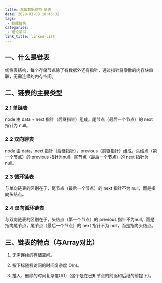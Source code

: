 ```yaml
---
title: 基础数据结构-链表
date: 2020-03-08 18:45:32
tags: 
 - 数据结构 
categories: 
 - 理论学习
link_title: linked-list
---
```

## 一、什么是链表

线性表结构，每个存储节点除了有数据外还有指针，通过指针将零散的内存块串联，无需连续的内存空间。
<!-- more -->
## 二、链表的主要类型

### 2.1 单链表

node 由 data + next 指针（后继指针）组成。尾节点（最后一个节点）的 next 指针为 null。

### 2.2 双向聊表

node 由 data，next 指针（后继指针），previous（前驱指针）组成。头结点（第一个节点）的 previous 指针为null，尾节点（最后一个节点）的 next 指针为 null。

### 2.3 循环链表

与单向链表的区别在于，尾节点（最后一个节点）的 next 指针不为 null，而是指向头结点。

### 2.4 双向循环链表

与双向链表的区别在于，头结点（第一个节点）的 previous 指针不为null，而是指向尾节点，尾节点（最后一个节点）的 next 指针不为 null，而是指向头结点。

## 三、链表的特点（与Array对比）

1. 无需连续的存储空间。

2. 按下标随机访问的时间复杂度 O(n)。

3. 插入、删除的时间复杂度O(1)（这个是在已知节点的前驱和后继的前提下）。

   

